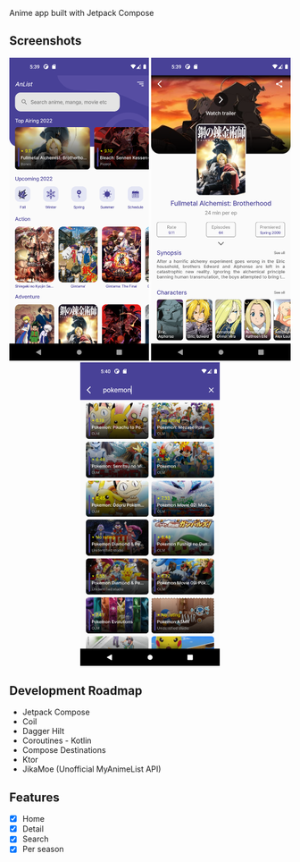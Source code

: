 Anime app built with Jetpack Compose

## Screenshots

<p align="center">
    <img src="preview/home.png" width="250">
    <img src="preview/detail.png" width="250">
    <img src="preview/search.png" width="250">
</p>

## Development Roadmap

- Jetpack Compose
- Coil
- Dagger Hilt
- Coroutines - Kotlin
- Compose Destinations
- Ktor
- JikaMoe (Unofficial MyAnimeList API)

## Features

- [x] Home
- [x] Detail
- [x] Search
- [x] Per season